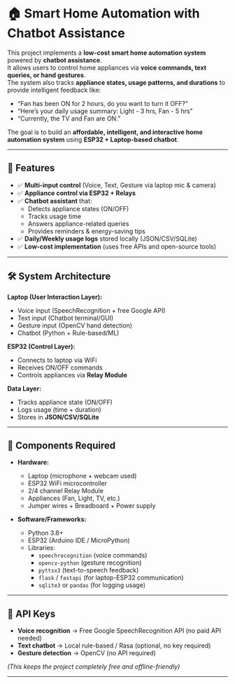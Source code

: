 # 🏠 Smart Home Automation with Chatbot Assistance  

This project implements a **low-cost smart home automation system** powered by **chatbot assistance**.  
It allows users to control home appliances via **voice commands, text queries, or hand gestures**.  
The system also tracks **appliance states, usage patterns, and durations** to provide intelligent feedback like:  

- “Fan has been ON for 2 hours, do you want to turn it OFF?”  
- “Here’s your daily usage summary: Light - 3 hrs, Fan - 5 hrs”  
- “Currently, the TV and Fan are ON.”  

The goal is to build an **affordable, intelligent, and interactive home automation system** using **ESP32 + Laptop-based chatbot**.  

---

## 🚀 Features  

- ✅ **Multi-input control** (Voice, Text, Gesture via laptop mic & camera)  
- ✅ **Appliance control via ESP32 + Relays**  
- ✅ **Chatbot assistant** that:  
  - Detects appliance states (ON/OFF)  
  - Tracks usage time  
  - Answers appliance-related queries  
  - Provides reminders & energy-saving tips  
- ✅ **Daily/Weekly usage logs** stored locally (JSON/CSV/SQLite)  
- ✅ **Low-cost implementation** (uses free APIs and open-source tools)  

---

## 🛠️ System Architecture  

**Laptop (User Interaction Layer):**  
- Voice input (SpeechRecognition + free Google API)  
- Text input (Chatbot terminal/GUI)  
- Gesture input (OpenCV hand detection)  
- Chatbot (Python + Rule-based/ML)  

**ESP32 (Control Layer):**  
- Connects to laptop via WiFi  
- Receives ON/OFF commands  
- Controls appliances via **Relay Module**  

**Data Layer:**  
- Tracks appliance state (ON/OFF)  
- Logs usage (time + duration)  
- Stores in **JSON/CSV/SQLite**  

---

## 🧩 Components Required  

- **Hardware:**  
  - Laptop (microphone + webcam used)  
  - ESP32 WiFi microcontroller  
  - 2/4 channel Relay Module  
  - Appliances (Fan, Light, TV, etc.)  
  - Jumper wires + Breadboard + Power supply  

- **Software/Frameworks:**  
  - Python 3.8+  
  - ESP32 (Arduino IDE / MicroPython)  
  - Libraries:  
    - `speechrecognition` (voice commands)  
    - `opencv-python` (gesture recognition)  
    - `pyttsx3` (text-to-speech feedback)  
    - `flask` / `fastapi` (for laptop-ESP32 communication)  
    - `sqlite3` or `pandas` (for logging usage)  

---

## 🔑 API Keys  

- **Voice recognition** → Free Google SpeechRecognition API (no paid API needed)  
- **Text chatbot** → Local rule-based / Rasa (optional, no key required)  
- **Gesture detection** → OpenCV (no API required)  

*(This keeps the project completely free and offline-friendly)*  

---

